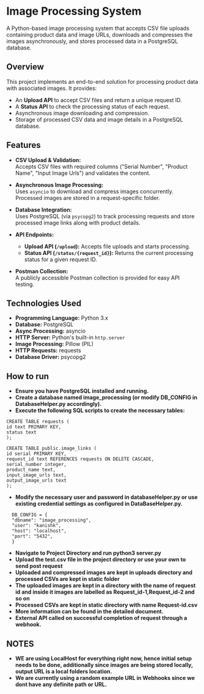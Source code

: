 # Image Processing System

A Python-based image processing system that accepts CSV file uploads containing product data and image URLs, downloads and compresses the images asynchronously, and stores processed data in a PostgreSQL database.

## Overview

This project implements an end-to-end solution for processing product data with associated images. It provides:

- An **Upload API** to accept CSV files and return a unique request ID.
- A **Status API** to check the processing status of each request.
- Asynchronous image downloading and compression.
- Storage of processed CSV data and image details in a PostgreSQL database.

## Features

- **CSV Upload & Validation:**  
  Accepts CSV files with required columns ("Serial Number", "Product Name", "Input Image Urls") and validates the content.

- **Asynchronous Image Processing:**  
  Uses `asyncio` to download and compress images concurrently. Processed images are stored in a request-specific folder.

- **Database Integration:**  
  Uses PostgreSQL (via `psycopg2`) to track processing requests and store processed image links along with product details.

- **API Endpoints:**
    - **Upload API (`/upload`):** Accepts file uploads and starts processing.
    - **Status API (`/status/{request_id}`):** Returns the current processing status for a given request ID.

- **Postman Collection:**  
  A publicly accessible Postman collection is provided for easy API testing.

## Technologies Used

- **Programming Language:** Python 3.x
- **Database:** PostgreSQL
- **Async Processing:** asyncio
- **HTTP Server:** Python's built-in `http.server`
- **Image Processing:** Pillow (PIL)
- **HTTP Requests:** requests
- **Database Driver:** psycopg2

## How to run

- **Ensure you have PostgreSQL installed and running.**
- **Create a database named image_processing (or modify DB_CONFIG in DatabaseHelper.py accordingly).**
- **Execute the following SQL scripts to create the necessary tables:**
```
CREATE TABLE requests (
id text PRIMARY KEY,
status text
);

CREATE TABLE public.image_links (
id serial PRIMARY KEY,
request_id text REFERENCES requests ON DELETE CASCADE,
serial_number integer,
product_name text,
input_image_urls text,
output_image_urls text
);
```
- **Modify the necessary user and password in databaseHelper.py or use existing credential settings as configured in DataBaseHelper.py.**
```
  DB_CONFIG = {
  "dbname": "image_processing",
  "user": "kanishk",
  "host": "localhost",
  "port": "5432",
  }
```
- **Navigate to Project Directory and run python3 server.py**
- **Upload the test.csv file in the project directory or use your own to send post request**
- **Uploaded and compressed images are kept in uploads directory and processed CSVs are kept in static folder**
- **The uploaded images are kept in a directory with the name of request id and inside it images are labelled as Request_id-1,Request_id-2 and so on**
- **Processed CSVs are kept in static directory with name Request-id.csv**
- **More information can be found in the detailed document.**
- **External API called on successful completion of request through a webhook.**
## NOTES
- **WE are using LocalHost for everything right now, hence initial setup needs to be done, additionally since
images are being stored locally, output URL is a local folders location.**
- **We are currently using a random example  URL in Webhooks since we dont have any definite path or URL.**